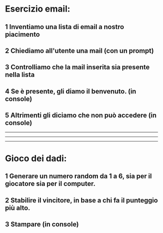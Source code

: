 # Esercizio email:

## 1 Inventiamo una lista di email a nostro piacimento

## 2 Chiediamo all'utente una mail (con un prompt)

## 3 Controlliamo che la mail inserita sia presente nella lista

## 4 Se è presente, gli diamo il benvenuto. (in console)

## 5 Altrimenti gli diciamo che non può accedere (in console)

---

---

---

# Gioco dei dadi:

## 1 Generare un numero random da 1 a 6, sia per il giocatore sia per il computer.

## 2 Stabilire il vincitore, in base a chi fa il punteggio più alto.

## 3 Stampare (in console)

